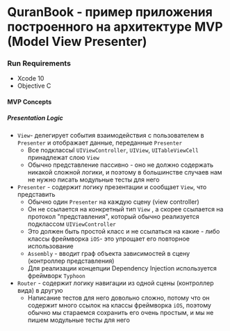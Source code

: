 # QuranBook - пример приложения построенного на архитектуре MVP (Model View Presenter)

### Run Requirements

* Xcode 10
* Objective C


#### MVP Concepts
##### Presentation Logic
* `View`- делегирует события взаимодействия с пользователем в `Presenter` и отображает данные, переданные `Presenter`
    * Все подклассыl `UIViewController`, `UIView`, `UITableViewCell` принадлежат слою `View`
    * Обычно представление пассивно - оно не должно содержать никакой сложной логики, и поэтому в большинстве случаев нам не нужно писать модульные тесты для него
* `Presenter` - содержит логику презентации и сообщает `View`, что представить
    * Обычно один `Presenter` на каждую сцену (view controller)
    * Он не ссылается на конкретный тип `View` , а скорее ссылается на протокол "представления", который обычно реализуется подклассом `UIViewController`
    * Это должен быть простой класс и не ссылаться на какие - либо классы фреймворка `iOS`- это упрощает его повторное использование
    * `Assembly` - вводит граф объекта зависимостей в сцену (контроллер представления)
    * Для реализации концепции Dependency Injection используется фреймворк `Typhoon`
* `Router` - содержит логику навигации из одной сцены (контроллер вида) в другую
    * Написание тестов для него довольно сложно, потому что он содержит много ссылок на классы фреймворка `iOS`, поэтому обычно мы стараемся сохранить его очень простым, и мы не пишем модульные тесты для него


